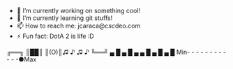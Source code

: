 


- 🔭 I’m currently working on something cool!
- 🌱 I’m currently learning git stuffs!
- 📫 How to reach me: jcaraca@c*sc*deo.com
- ⚡ Fun fact: DotA 2 is life :D

╔══╗ 
║██║ 
║(O)║♫ ♪ ♫ ♪
╚══╝
▄ █ ▄ █ ▄ ▄ █ ▄ █ ▄ █
Min- - - - - - - - - - - -●Max



